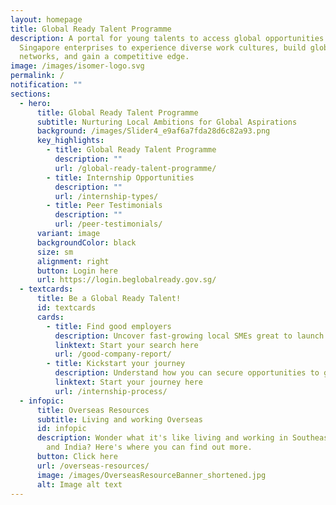 ```yaml
---
layout: homepage
title: Global Ready Talent Programme
description: A portal for young talents to access global opportunities with
  Singapore enterprises to experience diverse work cultures, build global
  networks, and gain a competitive edge.
image: /images/isomer-logo.svg
permalink: /
notification: ""
sections:
  - hero:
      title: Global Ready Talent Programme
      subtitle: Nurturing Local Ambitions for Global Aspirations
      background: /images/Slider4_e9af6a7fda28d6c82a93.png
      key_highlights:
        - title: Global Ready Talent Programme
          description: ""
          url: /global-ready-talent-programme/
        - title: Internship Opportunities
          description: ""
          url: /internship-types/
        - title: Peer Testimonials
          description: ""
          url: /peer-testimonials/
      variant: image
      backgroundColor: black
      size: sm
      alignment: right
      button: Login here
      url: https://login.beglobalready.gov.sg/
  - textcards:
      title: Be a Global Ready Talent!
      id: textcards
      cards:
        - title: Find good employers
          description: Uncover fast-growing local SMEs great to launch your dream career
          linktext: Start your search here
          url: /good-company-report/
        - title: Kickstart your journey
          description: Understand how you can secure opportunities to gain real experience
          linktext: Start your journey here
          url: /internship-process/
  - infopic:
      title: Overseas Resources
      subtitle: Living and working Overseas
      id: infopic
      description: Wonder what it's like living and working in Southeast Asia, China
        and India? Here's where you can find out more.
      button: Click here
      url: /overseas-resources/
      image: /images/OverseasResourceBanner_shortened.jpg
      alt: Image alt text
---
```

